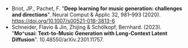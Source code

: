 - Briot, JP., Pachet, F. "**Deep learning for music generation: challenges and directions**". Neural Comput & Applic 32, 981–993 (2020). 
https://doi.org/10.1007/s00521-018-3813-6
- Schneider, Flavio & Jin, Zhijing & Schölkopf, Bernhard. (2023). "**Mo\^usai: Text-to-Music Generation with Long-Context Latent Diffusion**". 10.48550/arXiv.2301.11757.
